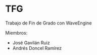 ﻿# TFG
Trabajo de Fin de Grado con WaveEngine

Miembros:
* José Gavilán Ruiz
* Andrés Doncel Ramírez

